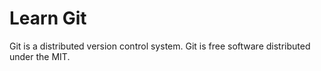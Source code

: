 # Learn Git

Git is a distributed version control system.
Git is free software distributed under the MIT.
